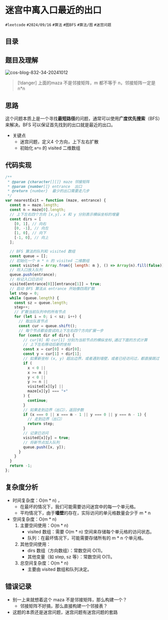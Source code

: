 
# 迷宫中离入口最近的出口

`#leetcode`   `#2024/09/16`  `#算法`  `#图BFS` `#算法/图`  `#迷宫问题`


## 目录
<!-- toc -->
 ## 题目及理解 

![cos-blog-832-34-20241012](https://blog-1310531898.cos.ap-beijing.myqcloud.com/832-34-20241012/Pasted%20image%2020240916080248.png)

> [!danger]
>  上面的maza 不是邻接矩阵，m 都不等于 n，邻接矩阵一定是 n*n



## 思路

这个问题本质上是一个寻找**最短路径**的问题，通常可以使用**广度优先搜索**（BFS）来解决。BFS 可以保证首先找到的出口就是最近的出口。

- 关键点
	- 迷宫问题，定义4 个方向，上下左右扩散
	- 初始化 `m*n` 的 visited 二维数组

## 代码实现


```javascript hl:9,19,36,37
/**
 * @param {character[][]} maze 邻接矩阵
 * @param {number[]} entrance  出口
 * @return {number}  最少的出口需要走几步
 */
var nearestExit = function (maze, entrance) {
  const m = maze.length;
  const n = maze[0].length;
  // 上下左右四个方向 [x,y]，x 和 y 分别表示横纵坐标的增量
  const dirs = [
    [0, 1], // 向右
    [0, -1], // 向左
    [1, 0], // 向下
    [-1, 0], // 向上
  ];

  // BFS 算法的队列和 visited 数组
  const queue = [];
  // 初始化一个 m * n 的 visited 二维数组
  const visited = Array.from({ length: m }, () => Array(n).fill(false));
  // 将入口放入队列
  queue.push(entrance);
  // 标记入口已访问
  visited[entrance[0]][entrance[1]] = true;
  // 启动 BFS 算法从 entrance 开始像四周扩散
  let step = 0;
  while (queue.length) {
    const sz = queue.length;
    step++;
    // 扩散当前队列中的所有节点
    for (let i = 0; i < sz; i++) {
      // 取出队首节点
      const cur = queue.shift();
      // 每个节点都会尝试向上下左右四个方向扩展一步
      for (const dir of dirs) {
        // cur[0] 和 cur[1] 分别为当前节点的横纵坐标,通过下面的方式计算
        // 上下左右移动后新的坐标
        const x = cur[0] + dir[0];
        const y = cur[1] + dir[1];
        // 如果新坐标 (x, y) 超出边界，或者遇到墙壁，或者已经访问过，都直接跳过
        if (
          x < 0 ||
          x >= m ||
          y < 0 ||
          y >= n ||
          visited[x][y] ||
          maze[x][y] === "+"
        ) {
          continue;
        }
        // 如果走到边界（出口），返回步数
        if (x === 0 || x === m - 1 || y === 0 || y === n - 1) {
          // 走到边界（出口）
          return step;
        }
        // 记录已访问
        visited[x][y] = true;
        // 将新节点加入队列
        queue.push([x, y]);
      }
    }
  }
  return -1;
};

```

## 复杂度分析

- 时间复杂度：O(m * n) ，
	- 在最坏的情况下，我们可能需要访问迷宫中的每一个单元格。
	- 平均情况下，由于**墙壁**的存在，实际访问的单元格数量会少于 m * n
- 空间复杂度：O(m * n)
	1. 主要空间使用：O(m * n)
	    - visited 数组：需要 O(m * n) 空间来存储每个单元格的访问状态。
	    - 队列：在最坏情况下，可能需要存储所有的 m * n 个单元格。
	2. 其他空间使用：
	    - dirs 数组（方向数组）：常数空间 O(1)。
	    - 其他变量（如 step, sz 等）：常数空间 O(1)。
	3. 总空间复杂度：O(m * n)
	    - 主要由 visited 数组和队列决定。
## 错误记录

- 别一上来就想着这个 maza 不是邻接矩阵，那么构建一个？
	- 邻接矩阵不好搞，那么直接构建一个邻接表？
- 这题的本质还是迷宫问题，迷宫问题有迷宫问题的套路
